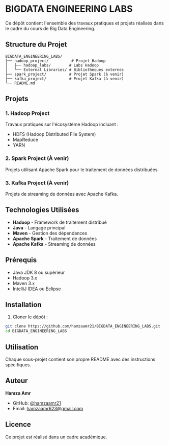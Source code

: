# BIGDATA ENGINEERING LABS

Ce dépôt contient l'ensemble des travaux pratiques et projets réalisés dans le cadre du cours de Big Data Engineering.

## Structure du Projet

```
BIGDATA_ENGINEERING_LABS/
├── hadoop_project/          # Projet Hadoop
│   ├── hadoop_labs/        # Labs Hadoop
│   └── External Libraries/ # Bibliothèques externes
├── spark_project/          # Projet Spark (à venir)
├── kafka_project/          # Projet Kafka (à venir)
└── README.md
```

## Projets

### 1. Hadoop Project
Travaux pratiques sur l'écosystème Hadoop incluant :
- HDFS (Hadoop Distributed File System)
- MapReduce
- YARN

### 2. Spark Project (À venir)
Projets utilisant Apache Spark pour le traitement de données distribuées.

### 3. Kafka Project (À venir)
Projets de streaming de données avec Apache Kafka.

##  Technologies Utilisées

- **Hadoop** - Framework de traitement distribué
- **Java** - Langage principal
- **Maven** - Gestion des dépendances
- **Apache Spark** - Traitement de données
- **Apache Kafka** - Streaming de données

## Prérequis

- Java JDK 8 ou supérieur
- Hadoop 3.x
- Maven 3.x
- IntelliJ IDEA ou Eclipse

##  Installation

1. Cloner le dépôt :
```bash
git clone https://github.com/hamzaamr21/BIGDATA_ENGINEERING_LABS.git
cd BIGDATA_ENGINEERING_LABS
```


## Utilisation

Chaque sous-projet contient son propre README avec des instructions spécifiques.

## Auteur

**Hamza Amr**
- GitHub: [@hamzaamr21](https://github.com/hamzaamr21)
- Email: hamzaamr623@gmail.com

## Licence

Ce projet est réalisé dans un cadre académique.
